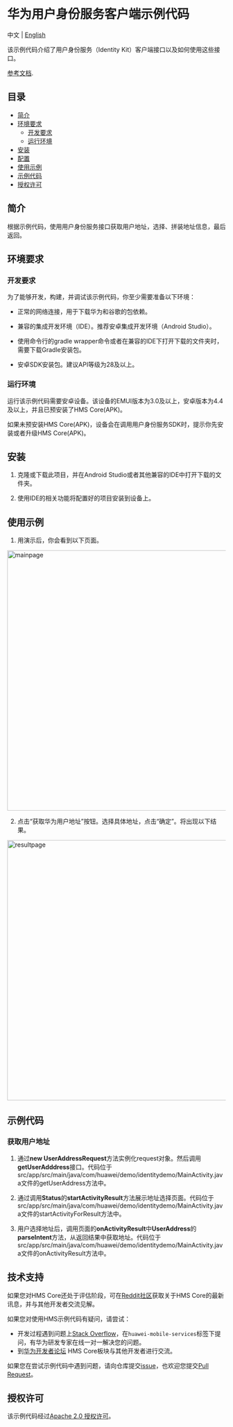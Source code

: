 # 华为用户身份服务客户端示例代码

中文 | [English](README.md)

该示例代码介绍了用户身份服务（Identity Kit）客户端接口以及如何使用这些接口。

[参考文档](https://developer.huawei.com/consumer/cn/doc/development/HMSCore-Guides/introduction-0000001050040471).


## 目录

- [简介](#简介)
- [环境要求](#环境要求)
  - [开发要求](#开发要求)
  - [运行环境](#运行环境)
- [安装](#安装)
- [配置](#配置)
- [使用示例](#使用示例)
- [示例代码](#示例代码)
- [授权许可](#授权许可)  


## 简介

根据示例代码，使用用户身份服务接口获取用户地址，选择、拼装地址信息，最后返回。


## 环境要求

### 开发要求

为了能够开发，构建，并调试该示例代码，你至少需要准备以下环境：

* 正常的网络连接，用于下载华为和谷歌的包依赖。

* 兼容的集成开发环境（IDE）。推荐安卓集成开发环境（Android Studio）。

* 使用命令行的gradle wrapper命令或者在兼容的IDE下打开下载的文件夹时，需要下载Gradle安装包。

* 安卓SDK安装包。建议API等级为28及以上。

### 运行环境

运行该示例代码需要安卓设备。该设备的EMUI版本为3.0及以上，安卓版本为4.4及以上，并且已预安装了HMS Core(APK)。

如果未预安装HMS Core(APK)，设备会在调用用户身份服务SDK时，提示你先安装或者升级HMS Core(APK)。

## 安装

1. 克隆或下载此项目，并在Android Studio或者其他兼容的IDE中打开下载的文件夹。

2. 使用IDE的相关功能将配置好的项目安装到设备上。

## 使用示例

1. 用演示后，你会看到以下页面。
<img src="images/en-us_image_0210355807.png" alt="mainpage" height="600"/>

2. 点击“获取华为用户地址”按钮。选择具体地址，点击“确定”。将出现以下结果。
<img src="images/en-us_image_0210355809.png" alt="resultpage" height="600"/>


## 示例代码

### 获取用户地址

1. 通过**new UserAddressRequest**方法实例化request对象。然后调用**getUserAdddress**接口。代码位于src/app/src/main/java/com/huawei/demo/identitydemo/MainActivity.java文件的getUserAddress方法中。

2. 通过调用**Status**的**startActivityResult**方法展示地址选择页面。代码位于src/app/src/main/java/com/huawei/demo/identitydemo/MainActivity.java文件的startActivityForResult方法中。

3. 用户选择地址后，调用页面的**onActivityResult**中**UserAddress**的**parseIntent**方法，从返回结果中获取地址。代码位于src/app/src/main/java/com/huawei/demo/identitydemo/MainActivity.java文件的onActivityResult方法中。

## 技术支持
如果您对HMS Core还处于评估阶段，可在[Reddit社区](https://www.reddit.com/r/HuaweiDevelopers/)获取关于HMS Core的最新讯息，并与其他开发者交流见解。

如果您对使用HMS示例代码有疑问，请尝试：
- 开发过程遇到问题上[Stack Overflow](https://stackoverflow.com/questions/tagged/huawei-mobile-services?tab=Frequent)，在`huawei-mobile-services`标签下提问，有华为研发专家在线一对一解决您的问题。
- 到[华为开发者论坛](https://developer.huawei.com/consumer/cn/forum/blockdisplay?fid=18) HMS Core板块与其他开发者进行交流。

如果您在尝试示例代码中遇到问题，请向仓库提交[issue](https://github.com/HMS-Core/hms-identity-demo/issues)，也欢迎您提交[Pull Request](https://github.com/HMS-Core/hms-identity-demo/pulls)。

## 授权许可

该示例代码经过[Apache 2.0 授权许可](http://www.apache.org/licenses/LICENSE-2.0)。
